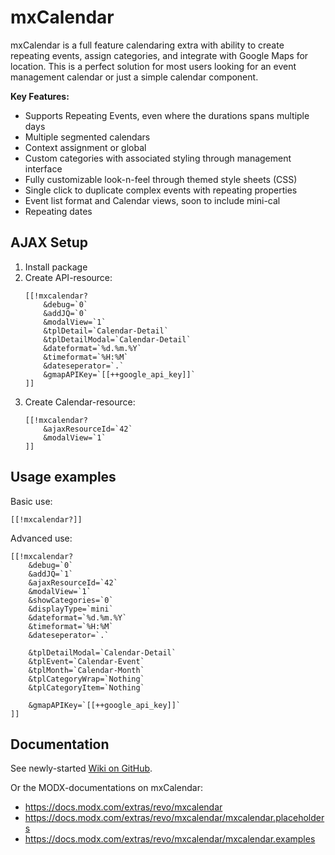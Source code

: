 # mxCalendar

mxCalendar is a full feature calendaring extra with ability to 
create repeating events, assign categories, and integrate with Google Maps 
for location. This is a perfect solution for most users looking for 
an event management calendar or just a simple calendar component.

**Key Features:**

- Supports Repeating Events, even where the durations spans multiple days
- Multiple segmented calendars
- Context assignment or global
- Custom categories with associated styling through management interface
- Fully customizable look-n-feel through themed style sheets (CSS)
- Single click to duplicate complex events with repeating properties
- Event list format and Calendar views, soon to include mini-cal
- Repeating dates

## AJAX Setup

1. Install package
2. Create API-resource: 
    ```
    [[!mxcalendar?
        &debug=`0`
        &addJQ=`0`
        &modalView=`1`
        &tplDetail=`Calendar-Detail`
        &tplDetailModal=`Calendar-Detail`
        &dateformat=`%d.%m.%Y`
        &timeformat=`%H:%M`
        &dateseperator=`.`
        &gmapAPIKey=`[[++google_api_key]]`
    ]]
    ```
3. Create Calendar-resource: 
    ```
    [[!mxcalendar?
        &ajaxResourceId=`42`
        &modalView=`1`
    ]]
    ```

## Usage examples

Basic use: 
```
[[!mxcalendar?]]
```

Advanced use:

```
[[!mxcalendar?
    &debug=`0`
    &addJQ=`1`
    &ajaxResourceId=`42`
    &modalView=`1`
    &showCategories=`0`
    &displayType=`mini`
    &dateformat=`%d.%m.%Y`
    &timeformat=`%H:%M`
    &dateseperator=`.`
    
    &tplDetailModal=`Calendar-Detail`
    &tplEvent=`Calendar-Event`
    &tplMonth=`Calendar-Month`
    &tplCategoryWrap=`Nothing`
    &tplCategoryItem=`Nothing`
    
    &gmapAPIKey=`[[++google_api_key]]`
]]
```

## Documentation

See newly-started [Wiki on GitHub](https://github.com/sebastian-marinescu/mxCalendar/wiki). 

Or the MODX-documentations on mxCalendar: 
- https://docs.modx.com/extras/revo/mxcalendar
- https://docs.modx.com/extras/revo/mxcalendar/mxcalendar.placeholders
- https://docs.modx.com/extras/revo/mxcalendar/mxcalendar.examples

